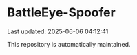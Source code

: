 # BattleEye-Spoofer

Last updated: 2025-06-06 04:12:41

This repository is automatically maintained.
